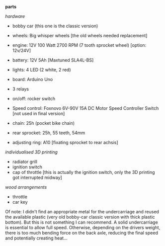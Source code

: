 **parts**

*hardware*
* bobby car (this one is the classic version) 
* wheels: Big whisper wheels [the old wheels needed replacement]
* engine: 12V 100 Watt 2700 RPM (7 tooth sprocket wheel) [option: 12v/24V]
* battery: 12V 5Ah [Maxtuned SLA4L-BS]
* lights: 4 LED (2 white, 2 red)
* board: Arduino Uno
* 3 relays 
* on/off: rocker switch
* Speed control: Foxnovo 6V-90V 15A DC Motor Speed Controller Switch [not used in final version]

* chain: 25h (pocket bike chain)
* rear sprocket: 25h, 55 teeth, 54mm 
* adjusting ring: A10 [fixating sprocket to rear achsis]

*individualised 3D printing*
* radiator grill
* ignition switch
* cap of throttle [this is actually the ignition switch, only the 3D printing got interrupted midway]

*wood arrangements*
* throttle
* car key


Of note: I didn't find an appropriate metal for the undercarriage and reused the available plastic (very old bobby-car classic version with thick plastic bottom). But this is not something I can recommend. A solid undercarriage is essential to allow full speed. Otherwise, depending on the drivers weight, there is too much bending force on the back axle, reducing the final speed and potentially creating heat... 
